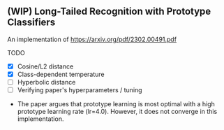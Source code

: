 ## (WIP) Long-Tailed Recognition with Prototype Classifiers
An implementation of https://arxiv.org/pdf/2302.00491.pdf

TODO
- [x] Cosine/L2 distance
- [x] Class-dependent temperature
- [ ] Hyperbolic distance
- [ ] Verifying paper's hyperparameters / tuning
- The paper argues that prototype learning is most optimal with a high prototype learning rate (lr=4.0). However, it does not converge in this implementation. 

